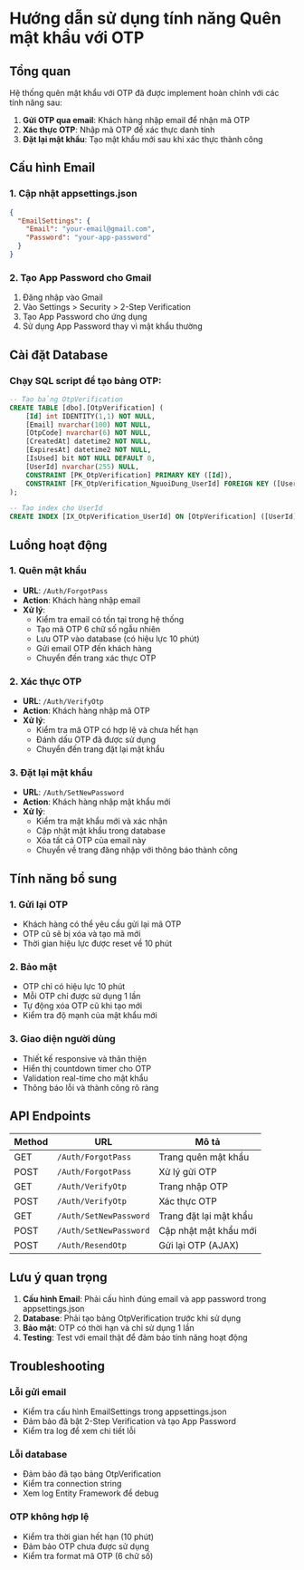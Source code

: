 # Hướng dẫn sử dụng tính năng Quên mật khẩu với OTP

## Tổng quan
Hệ thống quên mật khẩu với OTP đã được implement hoàn chỉnh với các tính năng sau:

1. **Gửi OTP qua email**: Khách hàng nhập email để nhận mã OTP
2. **Xác thực OTP**: Nhập mã OTP để xác thực danh tính
3. **Đặt lại mật khẩu**: Tạo mật khẩu mới sau khi xác thực thành công

## Cấu hình Email

### 1. Cập nhật appsettings.json
```json
{
  "EmailSettings": {
    "Email": "your-email@gmail.com",
    "Password": "your-app-password"
  }
}
```

### 2. Tạo App Password cho Gmail
1. Đăng nhập vào Gmail
2. Vào Settings > Security > 2-Step Verification
3. Tạo App Password cho ứng dụng
4. Sử dụng App Password thay vì mật khẩu thường

## Cài đặt Database

### Chạy SQL script để tạo bảng OTP:
```sql
-- Tạo bảng OtpVerification
CREATE TABLE [dbo].[OtpVerification] (
    [Id] int IDENTITY(1,1) NOT NULL,
    [Email] nvarchar(100) NOT NULL,
    [OtpCode] nvarchar(6) NOT NULL,
    [CreatedAt] datetime2 NOT NULL,
    [ExpiresAt] datetime2 NOT NULL,
    [IsUsed] bit NOT NULL DEFAULT 0,
    [UserId] nvarchar(255) NULL,
    CONSTRAINT [PK_OtpVerification] PRIMARY KEY ([Id]),
    CONSTRAINT [FK_OtpVerification_NguoiDung_UserId] FOREIGN KEY ([UserId]) REFERENCES [NguoiDung] ([UserId])
);

-- Tạo index cho UserId
CREATE INDEX [IX_OtpVerification_UserId] ON [OtpVerification] ([UserId]);
```

## Luồng hoạt động

### 1. Quên mật khẩu
- **URL**: `/Auth/ForgotPass`
- **Action**: Khách hàng nhập email
- **Xử lý**: 
  - Kiểm tra email có tồn tại trong hệ thống
  - Tạo mã OTP 6 chữ số ngẫu nhiên
  - Lưu OTP vào database (có hiệu lực 10 phút)
  - Gửi email OTP đến khách hàng
  - Chuyển đến trang xác thực OTP

### 2. Xác thực OTP
- **URL**: `/Auth/VerifyOtp`
- **Action**: Khách hàng nhập mã OTP
- **Xử lý**:
  - Kiểm tra mã OTP có hợp lệ và chưa hết hạn
  - Đánh dấu OTP đã được sử dụng
  - Chuyển đến trang đặt lại mật khẩu

### 3. Đặt lại mật khẩu
- **URL**: `/Auth/SetNewPassword`
- **Action**: Khách hàng nhập mật khẩu mới
- **Xử lý**:
  - Kiểm tra mật khẩu mới và xác nhận
  - Cập nhật mật khẩu trong database
  - Xóa tất cả OTP của email này
  - Chuyển về trang đăng nhập với thông báo thành công

## Tính năng bổ sung

### 1. Gửi lại OTP
- Khách hàng có thể yêu cầu gửi lại mã OTP
- OTP cũ sẽ bị xóa và tạo mã mới
- Thời gian hiệu lực được reset về 10 phút

### 2. Bảo mật
- OTP chỉ có hiệu lực 10 phút
- Mỗi OTP chỉ được sử dụng 1 lần
- Tự động xóa OTP cũ khi tạo mới
- Kiểm tra độ mạnh của mật khẩu mới

### 3. Giao diện người dùng
- Thiết kế responsive và thân thiện
- Hiển thị countdown timer cho OTP
- Validation real-time cho mật khẩu
- Thông báo lỗi và thành công rõ ràng

## API Endpoints

| Method | URL | Mô tả |
|--------|-----|-------|
| GET | `/Auth/ForgotPass` | Trang quên mật khẩu |
| POST | `/Auth/ForgotPass` | Xử lý gửi OTP |
| GET | `/Auth/VerifyOtp` | Trang nhập OTP |
| POST | `/Auth/VerifyOtp` | Xác thực OTP |
| GET | `/Auth/SetNewPassword` | Trang đặt lại mật khẩu |
| POST | `/Auth/SetNewPassword` | Cập nhật mật khẩu mới |
| POST | `/Auth/ResendOtp` | Gửi lại OTP (AJAX) |

## Lưu ý quan trọng

1. **Cấu hình Email**: Phải cấu hình đúng email và app password trong appsettings.json
2. **Database**: Phải tạo bảng OtpVerification trước khi sử dụng
3. **Bảo mật**: OTP có thời hạn và chỉ sử dụng 1 lần
4. **Testing**: Test với email thật để đảm bảo tính năng hoạt động

## Troubleshooting

### Lỗi gửi email
- Kiểm tra cấu hình EmailSettings trong appsettings.json
- Đảm bảo đã bật 2-Step Verification và tạo App Password
- Kiểm tra log để xem chi tiết lỗi

### Lỗi database
- Đảm bảo đã tạo bảng OtpVerification
- Kiểm tra connection string
- Xem log Entity Framework để debug

### OTP không hợp lệ
- Kiểm tra thời gian hết hạn (10 phút)
- Đảm bảo OTP chưa được sử dụng
- Kiểm tra format mã OTP (6 chữ số)
